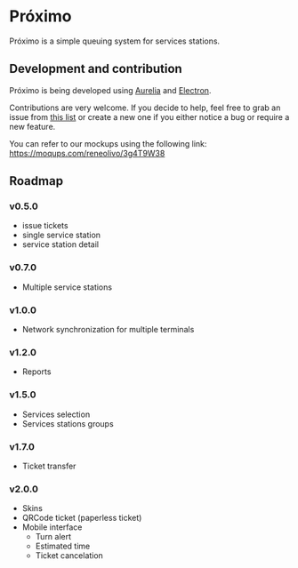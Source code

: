 # Próximo
Próximo is a simple queuing system for services stations. 

## Development and contribution

Próximo is being developed using [Aurelia](http://aurelia.io) and [Electron](http://electron.atom.io/).

Contributions are very welcome. If you decide to help, feel free to grab an issue from [this list](https://github.com/reneolivo/proximo/issues) or create a new one if you either notice a bug or require a new feature.

You can refer to our mockups using the following link:
https://moqups.com/reneolivo/3g4T9W38

## Roadmap

### v0.5.0
- issue tickets
- single service station
- service station detail

### v0.7.0
- Multiple service stations

### v1.0.0
- Network synchronization for multiple terminals

### v1.2.0
- Reports

### v1.5.0
- Services selection
- Services stations groups

### v1.7.0
- Ticket transfer

### v2.0.0
- Skins
- QRCode ticket (paperless ticket)
- Mobile interface
  - Turn alert
  - Estimated time
  - Ticket cancelation
